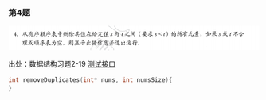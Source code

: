 ### 第4题
 ![](../../../pics/ch2-2/pic4.png)

出处：数据结构习题2-19
[测试接口](https://leetcode-cn.com/problems/remove-duplicates-from-sorted-array/)
``` c
int removeDuplicates(int* nums, int numsSize){
}
```
